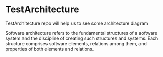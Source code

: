 # TestArchitecture
TestArchitecture repo will help us to see some architecture diagram


Software architecture refers to the fundamental structures of a software system and the discipline of creating such structures and systems. Each structure comprises software elements, relations among them, and properties of both elements and relations.

